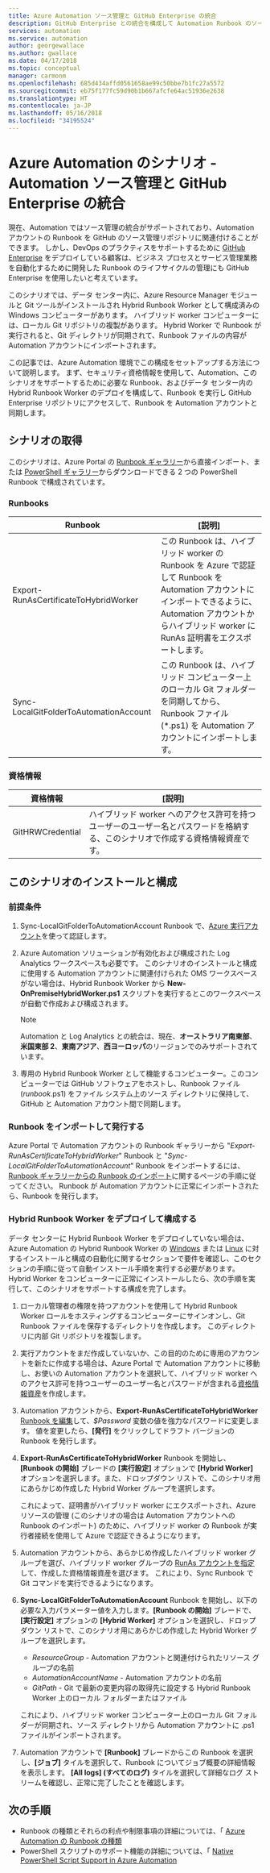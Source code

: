 ```yaml
---
title: Azure Automation ソース管理と GitHub Enterprise の統合
description: GitHub Enterprise との統合を構成して Automation Runbook のソース管理を実現する方法の詳細について説明します。
services: automation
ms.service: automation
author: georgewallace
ms.author: gwallace
ms.date: 04/17/2018
ms.topic: conceptual
manager: carmonm
ms.openlocfilehash: 685d434affd0561658ae99c50bbe7b1fc27a5572
ms.sourcegitcommit: eb75f177fc59d90b1b667afcfe64ac51936e2638
ms.translationtype: HT
ms.contentlocale: ja-JP
ms.lasthandoff: 05/16/2018
ms.locfileid: "34195524"
---
```

# <a name="azure-automation-scenario---automation-source-control-integration-with-github-enterprise"></a>Azure Automation のシナリオ - Automation ソース管理と GitHub Enterprise の統合

現在、Automation ではソース管理の統合がサポートされており、Automation アカウントの Runbook を GitHub のソース管理リポジトリに関連付けることができます。 しかし、DevOps のプラクティスをサポートするために [GitHub Enterprise](https://enterprise.github.com/home) をデプロイしている顧客は、ビジネス プロセスとサービス管理業務を自動化するために開発した Runbook のライフサイクルの管理にも GitHub Enterprise を使用したいと考えています。

このシナリオでは、データ センター内に、Azure Resource Manager モジュールと Git ツールがインストールされ Hybrid Runbook Worker として構成済みの Windows コンピューターがあります。 ハイブリッド worker コンピューターには、ローカル Git リポジトリの複製があります。 Hybrid Worker で Runbook が実行されると、Git ディレクトリが同期されて、Runbook ファイルの内容が Automation アカウントにインポートされます。

この記事では、Azure Automation 環境でこの構成をセットアップする方法について説明します。 まず、セキュリティ資格情報を使用して、Automation、このシナリオをサポートするために必要な Runbook、およびデータ センター内の Hybrid Runbook Worker のデプロイを構成して、Runbook を実行し GitHub Enterprise リポジトリにアクセスして、Runbook を Automation アカウントと同期します。

## <a name="getting-the-scenario"></a>シナリオの取得

このシナリオは、Azure Portal の [Runbook ギャラリー](automation-runbook-gallery.md)から直接インポート、または [PowerShell ギャラリー](https://www.powershellgallery.com)からダウンロードできる 2 つの PowerShell Runbook で構成されています。

### <a name="runbooks"></a>Runbooks

Runbook | [説明]|
--------|------------|
Export-RunAsCertificateToHybridWorker | この Runbook は、ハイブリッド worker の Runbook を Azure で認証して Runbook を Automation アカウントにインポートできるように、Automation アカウントからハイブリッド worker に RunAs 証明書をエクスポートします。|
Sync-LocalGitFolderToAutomationAccount | この Runbook は、ハイブリッド コンピューター上のローカル Git フォルダーを同期してから、Runbook ファイル (*.ps1) を Automation アカウントにインポートします。|

### <a name="credentials"></a>資格情報

資格情報 | [説明]|
-----------|------------|
GitHRWCredential | ハイブリッド worker へのアクセス許可を持つユーザーのユーザー名とパスワードを格納する、このシナリオで作成する資格情報資産です。|

## <a name="installing-and-configuring-this-scenario"></a>このシナリオのインストールと構成

### <a name="prerequisites"></a>前提条件

1. Sync-LocalGitFolderToAutomationAccount Runbook で、[Azure 実行アカウント](automation-sec-configure-azure-runas-account.md)を使って認証します。

2. Azure Automation ソリューションが有効化および構成された Log Analytics ワークスペースも必要です。 このシナリオのインストールと構成に使用する Automation アカウントに関連付けられた OMS ワークスペースがない場合は、Hybrid Runbook Worker から **New-OnPremiseHybridWorker.ps1** スクリプトを実行するとこのワークスペースが自動で作成および構成されます。

    > [!NOTE]
    > Automation と Log Analytics との統合は、現在、**オーストラリア南東部**、**米国東部 2**、**東南アジア**、**西ヨーロッパ**のリージョンでのみサポートされています。

3. 専用の Hybrid Runbook Worker として機能するコンピューター。このコンピューターでは GitHub ソフトウェアをホストし、Runbook ファイル (*runbook*.ps1) をファイル システム上のソース ディレクトリに保持して、GitHub と Automation アカウント間で同期します。

### <a name="import-and-publish-the-runbooks"></a>Runbook をインポートして発行する

Azure Portal で Automation アカウントの Runbook ギャラリーから "*Export-RunAsCertificateToHybridWorker*" Runbook と "*Sync-LocalGitFolderToAutomationAccount*" Runbook をインポートするには、[Runbook ギャラリーからの Runbook のインポート](automation-runbook-gallery.md#to-import-a-runbook-from-the-runbook-gallery-with-the-azure-portal)に関するページの手順に従ってください。 Runbook が Automation アカウントに正常にインポートされたら、Runbook を発行します。

### <a name="deploy-and-configure-hybrid-runbook-worker"></a>Hybrid Runbook Worker をデプロイして構成する

データ センターに Hybrid Runbook Worker をデプロイしていない場合は、Azure Automation の Hybrid Runbook Worker の [Windows](automation-windows-hrw-install.md#automated-deployment) または [Linux](automation-linux-hrw-install.md#installing-linux-hybrid-runbook-worker) に対するインストールと構成の自動化に関するセクションで要件を確認し、このセクションの手順に従って自動インストール手順を実行する必要があります。 Hybrid Worker をコンピューターに正常にインストールしたら、次の手順を実行して、このシナリオをサポートする構成を完了します。

1. ローカル管理者の権限を持つアカウントを使用して Hybrid Runbook Worker ロールをホスティングするコンピューターにサインオンし、Git Runbook ファイルを保存するディレクトリを作成します。 このディレクトリに内部 Git リポジトリを複製します。
1. 実行アカウントをまだ作成していないか、この目的のために専用のアカウントを新たに作成する場合は、Azure Portal で Automation アカウントに移動し、お使いの Automation アカウントを選択して、ハイブリッド worker へのアクセス許可を持つユーザーのユーザー名とパスワードが含まれる[資格情報資産](automation-credentials.md)を作成します。
1. Automation アカウントから、**Export-RunAsCertificateToHybridWorker** [Runbook を編集](automation-edit-textual-runbook.md)して、*$Password* 変数の値を強力なパスワードに変更します。  値を変更したら、**[発行]** をクリックしてドラフト バージョンの Runbook を発行します。
1. **Export-RunAsCertificateToHybridWorker** Runbook を開始し、**[Runbook の開始]** ブレードの **[実行設定]** オプションで **[Hybrid Worker]** オプションを選択します。また、ドロップダウン リストで、このシナリオ用にあらかじめ作成した Hybrid Worker グループを選択します。

    これによって、証明書がハイブリッド worker にエクスポートされ、Azure リソースの管理 (このシナリオの場合は Automation アカウントへの Runbook のインポート) のために、ハイブリッド worker の Runbook が実行者接続を使用して Azure で認証できるようになります。

1. Automation アカウントから、あらかじめ作成したハイブリッド worker グループを選び、ハイブリッド worker グループの [RunAs アカウントを指定](automation-hrw-run-runbooks.md#runas-account)して、作成した資格情報資産を選びます。 これにより、Sync Runbook で Git コマンドを実行できるようになります。 
1. **Sync-LocalGitFolderToAutomationAccount** Runbook を開始し、以下の必要な入力パラメーター値を入力します。**[Runbook の開始]** ブレードで、**[実行設定]** オプションの **[Hybrid Worker]** オプションを選択し、ドロップダウン リストで、このシナリオ用にあらかじめ作成した Hybrid Worker グループを選択します。

   * *ResourceGroup* - Automation アカウントと関連付けられたリソース グループの名前
   * *AutomationAccountName* - Automation アカウントの名前
   * *GitPath* - Git で最新の変更内容の取得先に設定する Hybrid Runbook Worker 上のローカル フォルダーまたはファイル

    これにより、ハイブリッド worker コンピューター上のローカル Git フォルダーが同期され、ソース ディレクトリから Automation アカウントに .ps1 ファイルがインポートされます。

1. Automation アカウントで **[Runbook]** ブレードからこの Runbook を選択し、**[ジョブ]** タイルを選択して、Runbook についてジョブ概要の詳細情報を表示します。 **[All logs] \(すべてのログ)** タイルを選択して詳細なログ ストリームを確認し、正常に完了したことを確認します。

## <a name="next-steps"></a>次の手順

* Runbook の種類とそれらの利点や制限事項の詳細については、「 [Azure Automation の Runbook の種類](automation-runbook-types.md)
* PowerShell スクリプトのサポート機能の詳細については、「 [Native PowerShell Script Support in Azure Automation](https://azure.microsoft.com/blog/announcing-powershell-script-support-azure-automation-2/)
